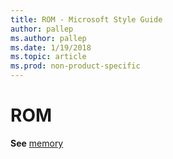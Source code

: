 ```yaml
---
title: ROM - Microsoft Style Guide
author: pallep
ms.author: pallep
ms.date: 1/19/2018
ms.topic: article
ms.prod: non-product-specific
---
```


# ROM

**See** [memory](/style-guide/a-z-word-list-term-collections/m/memory)
